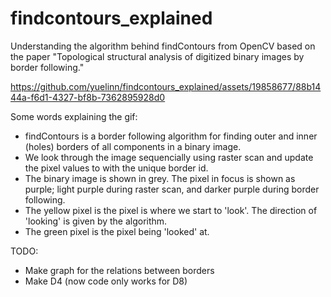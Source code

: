 # findcontours_explained
Understanding the algorithm behind findContours from OpenCV based on the paper "Topological structural analysis of digitized binary images by border following."

https://github.com/yuelinn/findcontours_explained/assets/19858677/88b1444a-f6d1-4327-bf8b-7362895928d0

Some words explaining the gif:
+ findContours is a border following algorithm for finding outer and inner (holes) borders of all components in a binary image. 
+ We look through the image sequencially using raster scan and update the pixel values to with the unique border id. 
+ The binary image is shown in grey. The pixel in focus is shown as purple; light purple during raster scan, and darker purple during border following.
+ The yellow pixel is the pixel is where we start to 'look'. The direction of 'looking' is given by the algorithm. 
+ The green pixel is the pixel being 'looked' at.


TODO:
+ Make graph for the relations between borders
+ Make D4 (now code only works for D8)

